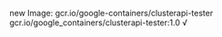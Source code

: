 new Image: gcr.io/google-containers/clusterapi-tester
gcr.io/google_containers/clusterapi-tester:1.0 √

